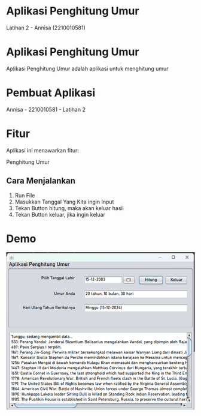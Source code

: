 # Aplikasi Penghitung Umur
 Latihan 2 - Annisa (2210010581)
 
# Aplikasi Penghitung Umur
 
Aplikasi Penghitung Umur adalah aplikasi untuk menghitung umur 

# Pembuat Aplikasi
 Annisa - 2210010581 - Latihan 2

# Fitur

Aplikasi ini menawarkan fitur:

Penghitung Umur 

## Cara Menjalankan

1. Run File
2. Masukkan Tanggal Yang Kita ingin Input
3. Tekan Button hitung, maka akan keluar hasil
4. Tekan Button keluar, jika ingin keluar

# Demo
![App Screenshot](PenghitungUmur.png)
 
